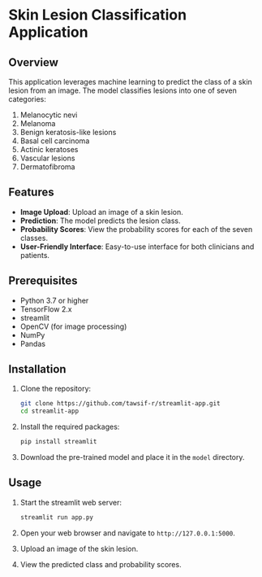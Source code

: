 # Skin Lesion Classification Application

## Overview

This application leverages machine learning to predict the class of a skin lesion from an image. The model classifies lesions into one of seven categories:

1. Melanocytic nevi
2. Melanoma
3. Benign keratosis-like lesions
4. Basal cell carcinoma
5. Actinic keratoses
6. Vascular lesions
7. Dermatofibroma

## Features

- **Image Upload**: Upload an image of a skin lesion.
- **Prediction**: The model predicts the lesion class.
- **Probability Scores**: View the probability scores for each of the seven classes.
- **User-Friendly Interface**: Easy-to-use interface for both clinicians and patients.

## Prerequisites

- Python 3.7 or higher
- TensorFlow 2.x
- streamlit
- OpenCV (for image processing)
- NumPy
- Pandas

## Installation

1. Clone the repository:
    ```bash
    git clone https://github.com/tawsif-r/streamlit-app.git
    cd streamlit-app
    ```

3. Install the required packages:
    ```bash
    pip install streamlit
    ```

4. Download the pre-trained model and place it in the `model` directory.

## Usage

1. Start the streamlit web server:
    ```bash
    streamlit run app.py
    ```

2. Open your web browser and navigate to `http://127.0.0.1:5000`.

3. Upload an image of the skin lesion.

4. View the predicted class and probability scores.

